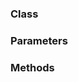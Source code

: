 <!-- @id w07CykM5IdNmTJhLbQlbhC -->
### Class

<!-- @id qj7hWzMPM9S4cu6khvO4oX -->
### Parameters

<!-- @id egdKe8lain2A4URLnwhuic -->
### Methods